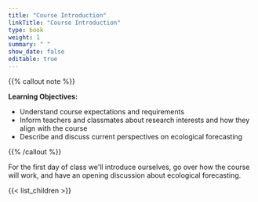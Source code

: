 ```yaml
---
title: "Course Introduction"
linkTitle: "Course Introduction"
type: book
weight: 1
summary: " "
show_date: false
editable: true
---
```


{{% callout note %}}

**Learning Objectives:**
* Understand course expectations and requirements
* Inform teachers and classmates about research interests and how they align with the course
* Describe and discuss current perspectives on ecological forecasting

{{% /callout %}}

For the first day of class we'll introduce ourselves, go over how the course will work, and have an opening discussion about ecological forecasting.

{{< list_children >}}
